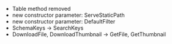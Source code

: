 * Table method removed
* new constructor parameter: ServeStaticPath
* new constructor parameter: DefaultFilter
* SchemaKeys -> SearchKeys
* DownloadFile, DownloadThumbnail -> GetFile, GetThumbnail